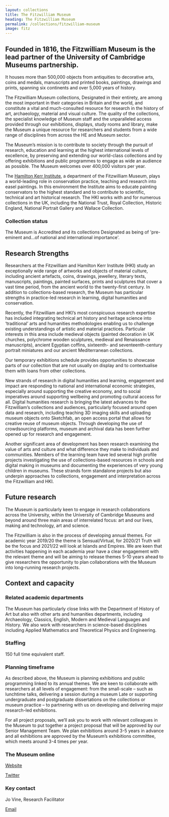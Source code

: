 ```yaml
---
layout: collections
title: The Fitzwilliam Museum
heading: The Fitzwilliam Museum
permalink: /collections/fitzwilliam-museum
image: fitz
---
```

## Founded in 1816, the Fitzwilliam Museum is the lead partner of the University of Cambridge Museums partnership. 

It houses more than 500,000 objects from antiquities to decorative arts, coins and medals, manuscripts and printed books, paintings, drawings and prints, spanning six continents and over 5,000 years of history. 

The Fitzwilliam Museum collections, Designated in their entirety, are among the most important in their categories in Britain and the world, and constitute a vital and much-consulted resource for research in the history of art, archaeology, material and visual culture. The quality of the collections, the specialist knowledge of Museum staff and the unparalleled access provided through our exhibitions, displays, study rooms and library, make the Museum a unique resource for researchers and students from a wide range of disciplines from across the HE and Museum sector. 

The Museum’s mission is to contribute to society through the pursuit of research, education and learning at the highest international levels of excellence, by preserving and extending our world-class collections and by offering exhibitions and public programmes to engage as wide an audience as possible. The Museum welcomes over 400,000 visitors per year. 

The [Hamilton Kerr Institute](https://www.hki.fitzmuseum.cam.ac.uk/), a department of the Fitzwilliam Museum, plays a world-leading role in conservation practice, teaching and research into easel paintings. In this environment the Institute aims to educate painting conservators to the highest standard and to contribute to scientific, technical and art historical research. The HKI works with and for numerous collections in the UK, including the National Trust, Royal Collection, Historic England, National Portrait Gallery and Wallace Collection.

### Collection status

The Museum is Accredited and its collections Designated as being of 'pre-eminent and…of national and international importance'.

## Research Strengths

Researchers at the Fitzwilliam and Hamilton Kerr Institute (HKI) study an exceptionally wide range of artworks and objects of material culture, including ancient artefacts, coins, drawings, jewellery, literary texts, manuscripts, paintings, painted surfaces, prints and sculptures that cover a vast time period, from the ancient world to the twenty-first century. In addition to collections-based research, the Museum has particular strengths in practice-led research in learning, digital humanities and conservation. 

Recently, the Fitzwilliam and HKI’s most conspicuous research expertise has included integrating technical art history and heritage science into ‘traditional’ arts and humanities methodologies enabling us to challenge existing understandings of artistic and material practices. Particular interests in this area include medieval objects (painted decoration in UK churches, polychrome wooden sculptures, medieval and Renaissance manuscripts), ancient Egyptian coffins, sixteenth- and seventeenth-century portrait miniatures and our ancient Mediterranean collections. 

Our temporary exhibitions schedule provides opportunities to showcase parts of our collection that are not usually on display and to contextualise them with loans from other collections. 

New strands of research in digital humanities and learning, engagement and impact are responding to national and international economic strategies, especially around supporting the creative economy, and to social imperatives around supporting wellbeing and promoting cultural access for all. Digital humanities research is bringing the latest advances to the Fitzwilliam’s collections and audiences, particularly focused around open data and research, including teaching 3D imaging skills and uploading museum objects onto Sketchfab, an open access portal that allows for creative reuse of museum objects. Through developing the use of crowdsourcing platforms, museum and archival data has been further opened up for research and engagement. 

Another significant area of development has been research examining the value of arts and culture and what difference they make to individuals and communities. Members of the learning team have led several high profile projects investigating the use of collections-based resources in schools and digital making in museums and documenting the experiences of very young children in museums. These strands form standalone projects but also underpin approaches to collections, engagement and interpretation across the Fitzwilliam and HKI. 

## Future research 

The Museum is particularly keen to engage in research collaborations across the University, within the University of Cambridge Museums and beyond around three main areas of interrelated focus: art and our lives, making and technology, art and science.  

The Fitzwilliam is also in the process of developing annual themes. For academic year 2019/20 the theme is Sensual/Virtual, for 2020/21 Truth will be the focus and 2021/22 will look at Islands and Empires. We are keen that activities happening in each academia year have a clear engagement with the relevant theme and will be aiming to release themes 5-10 years ahead to give researchers the opportunity to plan collaborations with the Museum into long-running research projects. 

## Context and capacity 

### Related academic departments

The Museum has particularly close links with the Department of History of Art but also with other arts and humanities departments, including Archaeology, Classics, English, Modern and Medieval Languages and History. We also work with researchers in science-based disciplines including Applied Mathematics and Theoretical Physics and Engineering. 

### Staffing

150 full time equivalent staff.

### Planning timeframe

As described above, the Museum is planning exhibitions and public programming linked to its annual themes. We are keen to collaborate with researchers at all levels of engagement: from the small-scale – such as lunchtime talks, delivering a session during a museum Late or supporting undergraduate and postgraduate dissertations on the collections or museum practice – to partnering with us on developing and delivering major research-led exhibitions.  

For all project proposals, we’ll ask you to work with relevant colleagues in the Museum to put together a project proposal that will be approved by our Senior Management Team. We plan exhibitions around 3-5 years in advance and all exhibitions are approved by the Museum’s exhibitions committee, which meets around 3-4 times per year. 

### The Museum online

[Website](http://www.fitzmuseum.cam.ac.uk)

[Twitter](http://twitter.com/fitzmuseum_uk)

### Key contact

Jo Vine, Research Facilitator

[Email](mailto:jrv31@cam.ac.uk)
